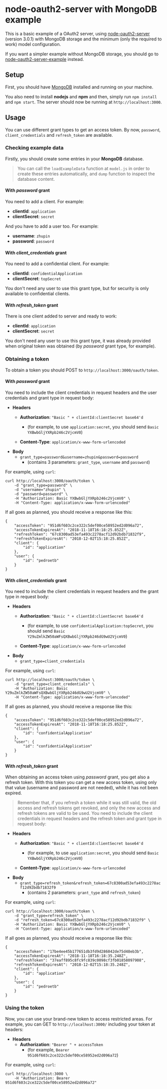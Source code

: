 # node-oauth2-server with MongoDB example

This is a basic example of a OAuth2 server, using [node-oauth2-server](https://github.com/oauthjs/node-oauth2-server) (version 3.0.1) with MongoDB storage and the minimum (only the required to work) model configuration.

If you want a simpler example without MongoDB storage, you should go to [node-oauth2-server-example](https://github.com/pedroetb/node-oauth2-server-example) instead.

## Setup

First, you should have [MongoDB](https://www.mongodb.com/) installed and running on your machine.

You also need to install **nodejs** and **npm** and then, simply run `npm install` and `npm start`. The server should now be running at `http://localhost:3000`.

## Usage

You can use different grant types to get an access token. By now, `password`, `client_credentials` and `refresh_token` are available.

### Checking example data

Firstly, you should create some entries in your **MongoDB** database.

> You can call the `loadExampleData` function at `model.js` in order to create these entries automatically, and `dump` function to inspect the database content.

#### With *password* grant

You need to add a client. For example:

* **clientId**: `application`
* **clientSecret**: `secret`

And you have to add a user too. For example:

* **username**: `zhupin`
* **password**: `password`

#### With *client_credentials* grant

You need to add a confidential client. For example:

* **clientId**: `confidentialApplication`
* **clientSecret**: `topSecret`

You don't need any user to use this grant type, but for security is only available to confidential clients.

#### With *refresh_token* grant

There is one client added to server and ready to work:

* **clientId**: `application`
* **clientSecret**: `secret`

You don't need any user to use this grant type, it was already provided when original token was obtained (by *password* grant type, for example).

### Obtaining a token

To obtain a token you should POST to `http://localhost:3000/oauth/token`.

#### With *password* grant

You need to include the client credentials in request headers and the user credentials and grant type in request body:

* **Headers**
	* **Authorization**: `"Basic " + clientId:clientSecret base64'd`
		* (for example, to use `application:secret`, you should send `Basic YXBwbGljYXRpb246c2VjcmV0`)

	* **Content-Type**: `application/x-www-form-urlencoded`
* **Body**
	* `grant_type=password&username=zhupin&password=password`
		* (contains 3 parameters: `grant_type`, `username` and `password`)

For example, using `curl`:
```
curl http://localhost:3000/oauth/token \
	-d "grant_type=password" \
	-d "username="zhupin" \
	-d "password=password" \
	-H "Authorization: Basic YXBwbGljYXRpb246c2VjcmV0" \
	-H "Content-Type: application/x-www-form-urlencoded"
```

If all goes as planned, you should receive a response like this:

```
{
	"accessToken": "951d6f603c2ce322c5def00ce58952ed2d096a72",
	"accessTokenExpiresAt": "2018-11-18T16:18:25.852Z",
	"refreshToken": "67c8300ad53efa493c2278acf12d92bdb71832f9",
	"refreshTokenExpiresAt": "2018-12-02T15:18:25.852Z",
	"client": {
		"id": "application"
	},
	"user": {
		"id": "pedroetb"
	}
}
```

#### With *client_credentials* grant

You need to include the client credentials in request headers and the grant type in request body:

* **Headers**
	* **Authorization**: `"Basic " + clientId:clientSecret base64'd`
		* (for example, to use `confidentialApplication:topSecret`, you should send `Basic Y29uZmlkZW50aWFsQXBwbGljYXRpb246dG9wU2VjcmV0`)

	* **Content-Type**: `application/x-www-form-urlencoded`
* **Body**
	* `grant_type=client_credentials`

For example, using `curl`:
```
curl http://localhost:3000/oauth/token \
	-d "grant_type=client_credentials" \
	-H "Authorization: Basic Y29uZmlkZW50aWFsQXBwbGljYXRpb246dG9wU2VjcmV0" \
	-H "Content-Type: application/x-www-form-urlencoded"
```

If all goes as planned, you should receive a response like this:

```
{
	"accessToken": "951d6f603c2ce322c5def00ce58952ed2d096a72",
	"accessTokenExpiresAt": "2018-11-18T16:18:25.852Z",
	"client": {
		"id": "confidentialApplication"
	},
	"user": {
		"id": "confidentialApplication"
	}
}
```

#### With *refresh_token* grant

When obtaining an access token using *password* grant, you get also a refresh token.
With this token you can get a new access token, using only that value (username and password are not needed), while it has not been expired.

> Remember that, if you refresh a token while it was still valid, the old access and refresh tokens get revoked, and only the new access and refresh tokens are valid to be used.
You need to include the client credentials in request headers and the refresh token and grant type in request body:

* **Headers**
	* **Authorization**: `"Basic " + clientId:clientSecret base64'd`
		* (for example, to use `application:secret`, you should send `Basic YXBwbGljYXRpb246c2VjcmV0`)

	* **Content-Type**: `application/x-www-form-urlencoded`
* **Body**
	* `grant_type=refresh_token&refresh_token=67c8300ad53efa493c2278acf12d92bdb71832f9`
		* (contains 2 parameters: `grant_type` and `refresh_token`)

For example, using `curl`:
```
curl http://localhost:3000/oauth/token \
	-d "grant_type=refresh_token" \
	-d "refresh_token=67c8300ad53efa493c2278acf12d92bdb71832f9" \
	-H "Authorization: Basic YXBwbGljYXRpb246c2VjcmV0" \
	-H "Content-Type: application/x-www-form-urlencoded"
```

If all goes as planned, you should receive a response like this:

```
{
	"accessToken": "17be4ee45b177651db3fd9d286042de75d48eb3b",
	"accessTokenExpiresAt": "2018-11-18T16:18:35.248Z",
	"refreshToken": "37eaff895c8fc9fc839c0098cf3fb01858097908",
	"refreshTokenExpiresAt": "2018-12-02T15:18:35.248Z",
	"client": {
		"id": "application"
	},
	"user": {
		"id": "pedroetb"
	}
}
```

### Using the token

Now, you can use your brand-new token to access restricted areas. For example, you can GET to `http://localhost:3000/` including your token at headers:

* **Headers**
	* **Authorization**: `"Bearer " + accessToken`
		* (for example, `Bearer 951d6f603c2ce322c5def00ce58952ed2d096a72`)

For example, using `curl`:
```
curl http://localhost:3000 \
	-H "Authorization: Bearer 951d6f603c2ce322c5def00ce58952ed2d096a72"
```
